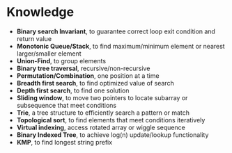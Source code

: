 # Knowledge
* **Binary search Invariant**, to guarantee correct loop exit condition and return value
* **Monotonic Queue/Stack**, to find maximum/minimum element or nearest larger/smaller element
* **Union-Find**, to group elements
* **Binary tree traversal**, recursive/non-recursive
* **Permutation/Combination**, one position at a time
* **Breadth first search**, to find optimized value of search
* **Depth first search**, to find one solution
* **Sliding window**, to move two pointers to locate subarray or subsequence that meet conditions
* **Trie**, a tree structure to efficiently search a pattern or match
* **Topological sort**, to find elements that meet conditions iteratively
* **Virtual indexing**, access rotated array or wiggle sequence
* **Binary Indexed Tree**, to achieve log(n) update/lookup functionality
* **KMP**, to find longest string prefix




